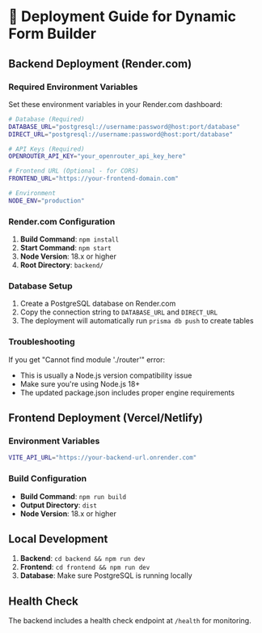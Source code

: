 # 🚀 Deployment Guide for Dynamic Form Builder

## Backend Deployment (Render.com)

### Required Environment Variables

Set these environment variables in your Render.com dashboard:

```bash
# Database (Required)
DATABASE_URL="postgresql://username:password@host:port/database"
DIRECT_URL="postgresql://username:password@host:port/database"

# API Keys (Required)
OPENROUTER_API_KEY="your_openrouter_api_key_here"

# Frontend URL (Optional - for CORS)
FRONTEND_URL="https://your-frontend-domain.com"

# Environment
NODE_ENV="production"
```

### Render.com Configuration

1. **Build Command**: `npm install`
2. **Start Command**: `npm start`
3. **Node Version**: 18.x or higher
4. **Root Directory**: `backend/`

### Database Setup

1. Create a PostgreSQL database on Render.com
2. Copy the connection string to `DATABASE_URL` and `DIRECT_URL`
3. The deployment will automatically run `prisma db push` to create tables

### Troubleshooting

If you get "Cannot find module './router'" error:
- This is usually a Node.js version compatibility issue
- Make sure you're using Node.js 18+ 
- The updated package.json includes proper engine requirements

## Frontend Deployment (Vercel/Netlify)

### Environment Variables

```bash
VITE_API_URL="https://your-backend-url.onrender.com"
```

### Build Configuration

- **Build Command**: `npm run build`
- **Output Directory**: `dist`
- **Node Version**: 18.x or higher

## Local Development

1. **Backend**: `cd backend && npm run dev`
2. **Frontend**: `cd frontend && npm run dev`
3. **Database**: Make sure PostgreSQL is running locally

## Health Check

The backend includes a health check endpoint at `/health` for monitoring.
